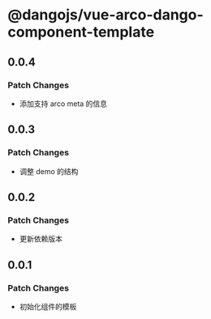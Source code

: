 # @dangojs/vue-arco-dango-component-template

## 0.0.4

### Patch Changes

- 添加支持 arco meta 的信息

## 0.0.3

### Patch Changes

- 调整 demo 的结构

## 0.0.2

### Patch Changes

- 更新依赖版本

## 0.0.1

### Patch Changes

- 初始化组件的模板
